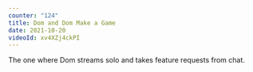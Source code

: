 ```yaml
---
counter: "124"
title: Dom and Dom Make a Game
date: 2021-10-20
videoId: xv4XZj4ckPI
---
```


The one where Dom streams solo and takes feature requests from chat.